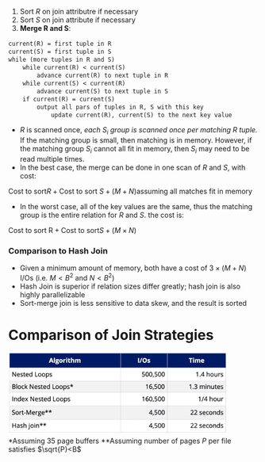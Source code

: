 1. Sort $R$ on join attributre if necessary
2. Sort $S$ on join attribute if necessary
3. **Merge R and S**:
```
current(R) = first tuple in R
current(S) = first tuple in S
while (more tuples in R and S)
	while current(R) < current(S)
		advance current(R) to next tuple in R
	while current(S) < current(R)
		advance current(S) to next tuple in S
	if current(R) = current(S)
		output all pars of tuples in R, S with this key
			update current(R), current(S) to the next key value
```

* $R$ is scanned once, *each $S_i$ group is scanned once per matching $R$ tuple.* If the matching group is small, then matching is in memory. However, if the matching group $S_i$ cannot all fit in memory, then $S_i$ may need to be read multiple times.
* In the best case, the merge can be done in one scan of $R$ and $S$, with cost: 

$\text{Cost to sort} R + \text{Cost to sort } S + (M+N)\text{assuming all matches fit in memory}$

* In the worst case, all of the key values are the same, thus the matching group is the entire relation for $R$ and $S$. the cost is:

$\text{Cost to sort R} + \text{Cost to sort} S + (M\times N)$

### Comparison to Hash Join
* Given a minimum amount of memory, both have a cost of $3\times(M+N)$ I/Os (i.e. $M<B^2$ and $N<B^2$)
* Hash Join is superior if relation sizes differ greatly; hash join is also highly parallelizable
* Sort-merge join is less sensitive to data skew, and the result is sorted

# Comparison of Join Strategies
![b48dc465947872f785e305dfe40eeb2b.png](../_resources/b48dc465947872f785e305dfe40eeb2b.png)
*Assuming 35 page buffers
**Assuming number of pages $P$ per file satisfies $\sqrt{P}<B$